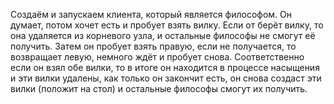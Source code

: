 Создаём и запускаем клиента, который является философом. Он думает, потом хочет есть и пробует взять вилку. Если от берёт вилку, то она удаляется из корневого узла, и остальные философы не смогут её получить. Затем он пробует взять правую, если не получается, то возвращает левую, немного ждёт и пробует снова. Соответственно если он взял обе вилки, то в итоге он находится в процессе насыщения и эти вилки удалены, как только он закончит есть, он снова создаст эти вилки (положит на стол) и остальные философы смогут их получить.
